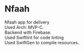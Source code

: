 # Nfaah
Nfaah app for delivery<br />
Used Arch: MVP-C.<br />
Backend with Firebase.<br />
Used Swiftlint for code linting<br />
Used SwiftGen to compile resources.<br />
